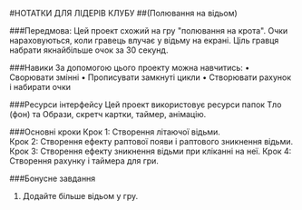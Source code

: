 #НОТАТКИ ДЛЯ ЛІДЕРІВ КЛУБУ
##(Полювання на відьом)

###Передмова: 
Цей проект схожий на гру "полювання на крота". Очки нараховуються, коли гравець влучає у відьму на екрані.  Ціль гравця набрати якнайбільше очок за 30 секунд.

###Навики
За допомогою цього проекту можна навчитись: 
• Сворювати змінні
• Прописувати замкнуті цикли 
• Створювати рахунок і набирати очки

###Ресурси інтерфейсу
Цей проект використовує ресурси папок Тло (фон) та Образи, скретч картки, таймер, анімацію.

###Основні кроки
Крок 1:  Створення літаючої відьми.  
Крок 2: Створення ефекту раптової появи і раптового зникнення відьми. 
Крок 3: Створення ефекту зникнення відьми при кліканні на неї. 
Крок 4: Створення рахунку і таймера для гри.

###Бонусне завдання
1. Додайте більше відьом у гру.
